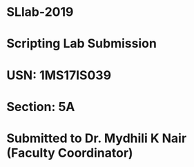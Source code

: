 # SLlab-2019

# Scripting Lab Submission

# USN: 1MS17IS039

# Section: 5A

# Submitted to Dr. Mydhili K Nair (Faculty Coordinator)
